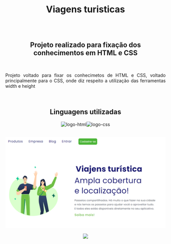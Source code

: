 <h1 align="center">Viagens turisticas</h1>
<br>
<br>
<h2 align="center">Projeto realizado para fixação dos conhecimentos em HTML e CSS</h2>
<br>
<p align="justify">Projeto voltado para fixar os conhecimetos de HTML e CSS, voltado principalmente para o CSS, onde diz respeito a utilização das ferramentas width e height</p>
<br>
<h2 align="center">Linguagens utilizadas</h2>
<p align="center"><img src="https://cdn.pixabay.com/photo/2017/08/05/11/16/logo-2582748_960_720.png" alt="logo-html" height="70px" /><img src="https://cdn.pixabay.com/photo/2017/08/05/11/16/logo-2582747_960_720.png" alt="logo-css" height="70px" /></p>
<br>
<img src="https://github.com/KevenRamos/Viajens-Turisticas./blob/master/Captura%20de%20Tela%20(5).png?raw=true" alt="img-projeto" />
<br>
<p align="center"><img src="https://files.curseduca.com/d9ab31c9-4410-4407-92cd-5723bde8194f/4a006790620c5986cdb7914adf0cafe3a4172291.webp" height="60px"/></p>
